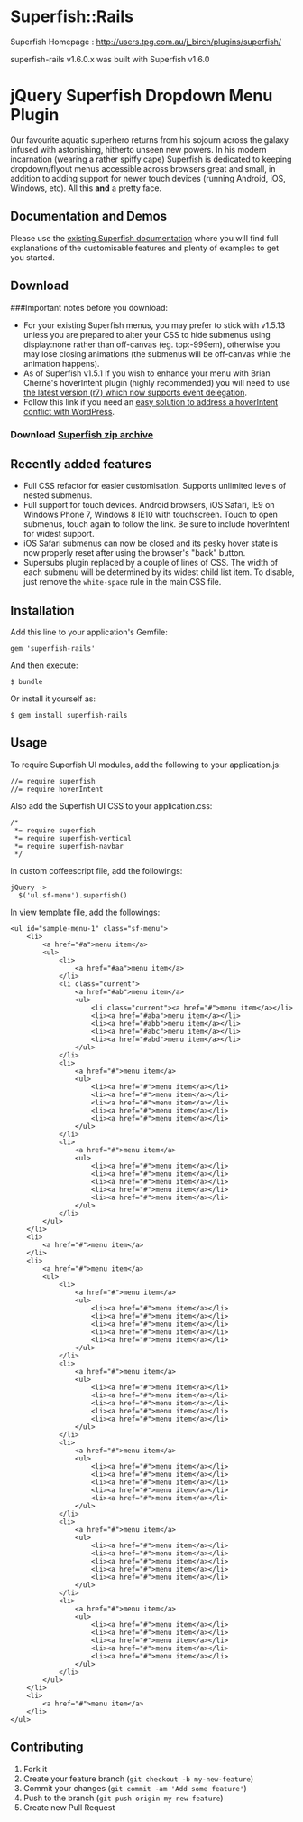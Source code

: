 # Superfish::Rails

Superfish Homepage : http://users.tpg.com.au/j_birch/plugins/superfish/

superfish-rails v1.6.0.x was built with Superfish v1.6.0

# jQuery Superfish Dropdown Menu Plugin

Our favourite aquatic superhero returns from his sojourn across the galaxy infused with astonishing, hitherto unseen new powers. In his modern incarnation (wearing a rather spiffy cape) Superfish is dedicated to keeping dropdown/flyout menus accessible across browsers great and small, in addition to adding support for newer touch devices (running Android, iOS, Windows, etc). All this **and** a pretty face.

## Documentation and Demos

Please use the [existing Superfish documentation](http://users.tpg.com.au/j_birch/plugins/superfish/) where you will find full explanations of the customisable features and plenty of examples to get you started.

## Download

###Important notes before you download:
- For your existing Superfish menus, you may prefer to stick with v1.5.13 unless you are prepared to alter your CSS to hide submenus using display:none rather than off-canvas (eg. top:-999em), otherwise you may lose closing animations (the submenus will be off-canvas while the animation happens).
- As of Superfish v1.5.1 if you wish to enhance your menu with Brian Cherne's hoverIntent plugin (highly recommended) you will need to use [the latest version (r7) which now supports event delegation](https://github.com/briancherne/jquery-hoverIntent).
- Follow this link if you need an [easy solution to address a hoverIntent conflict with WordPress](https://github.com/joeldbirch/superfish/issues/14#issuecomment-14554500).

### Download [Superfish zip archive](https://github.com/joeldbirch/superfish/archive/master.zip)

## Recently added features

- Full CSS refactor for easier customisation. Supports unlimited levels of nested submenus.
- Full support for touch devices. Android browsers, iOS Safari, IE9 on Windows Phone 7, Windows 8 IE10 with touchscreen. Touch to open submenus, touch again to follow the link. Be sure to include hoverIntent for widest support.
- iOS Safari submenus can now be closed and its pesky hover state is now properly reset after using the browser's "back" button.
- Supersubs plugin replaced by a couple of lines of CSS. The width of each submenu will be determined by its widest child list item. To disable, just remove the `white-space` rule in the main CSS file.

## Installation

Add this line to your application's Gemfile:

    gem 'superfish-rails'

And then execute:

    $ bundle

Or install it yourself as:

    $ gem install superfish-rails

## Usage

To require Superfish UI modules, add the following to your application.js:

```
//= require superfish
//= require hoverIntent
```

Also add the Superfish UI CSS to your application.css:

```
/*
 *= require superfish
 *= require superfish-vertical
 *= require superfish-navbar
 */
```

In custom coffeescript file, add the followings:

```
jQuery ->
  $('ul.sf-menu').superfish()
```

In view template file, add the followings:

```
<ul id="sample-menu-1" class="sf-menu">
	<li>
		<a href="#a">menu item</a>
		<ul>
			<li>
				<a href="#aa">menu item</a>
			</li>
			<li class="current">
				<a href="#ab">menu item</a>
				<ul>
					<li class="current"><a href="#">menu item</a></li>
					<li><a href="#aba">menu item</a></li>
					<li><a href="#abb">menu item</a></li>
					<li><a href="#abc">menu item</a></li>
					<li><a href="#abd">menu item</a></li>
				</ul>
			</li>
			<li>
				<a href="#">menu item</a>
				<ul>
					<li><a href="#">menu item</a></li>
					<li><a href="#">menu item</a></li>
					<li><a href="#">menu item</a></li>
					<li><a href="#">menu item</a></li>
					<li><a href="#">menu item</a></li>
				</ul>
			</li>
			<li>
				<a href="#">menu item</a>
				<ul>
					<li><a href="#">menu item</a></li>
					<li><a href="#">menu item</a></li>
					<li><a href="#">menu item</a></li>
					<li><a href="#">menu item</a></li>
					<li><a href="#">menu item</a></li>
				</ul>
			</li>
		</ul>
	</li>
	<li>
		<a href="#">menu item</a>
	</li>
	<li>
		<a href="#">menu item</a>
		<ul>
			<li>
				<a href="#">menu item</a>
				<ul>
					<li><a href="#">menu item</a></li>
					<li><a href="#">menu item</a></li>
					<li><a href="#">menu item</a></li>
					<li><a href="#">menu item</a></li>
					<li><a href="#">menu item</a></li>
				</ul>
			</li>
			<li>
				<a href="#">menu item</a>
				<ul>
					<li><a href="#">menu item</a></li>
					<li><a href="#">menu item</a></li>
					<li><a href="#">menu item</a></li>
					<li><a href="#">menu item</a></li>
					<li><a href="#">menu item</a></li>
				</ul>
			</li>
			<li>
				<a href="#">menu item</a>
				<ul>
					<li><a href="#">menu item</a></li>
					<li><a href="#">menu item</a></li>
					<li><a href="#">menu item</a></li>
					<li><a href="#">menu item</a></li>
					<li><a href="#">menu item</a></li>
				</ul>
			</li>
			<li>
				<a href="#">menu item</a>
				<ul>
					<li><a href="#">menu item</a></li>
					<li><a href="#">menu item</a></li>
					<li><a href="#">menu item</a></li>
					<li><a href="#">menu item</a></li>
					<li><a href="#">menu item</a></li>
				</ul>
			</li>
			<li>
				<a href="#">menu item</a>
				<ul>
					<li><a href="#">menu item</a></li>
					<li><a href="#">menu item</a></li>
					<li><a href="#">menu item</a></li>
					<li><a href="#">menu item</a></li>
					<li><a href="#">menu item</a></li>
				</ul>
			</li>
		</ul>
	</li>
	<li>
		<a href="#">menu item</a>
	</li>
</ul>
```

## Contributing

1. Fork it
2. Create your feature branch (`git checkout -b my-new-feature`)
3. Commit your changes (`git commit -am 'Add some feature'`)
4. Push to the branch (`git push origin my-new-feature`)
5. Create new Pull Request
